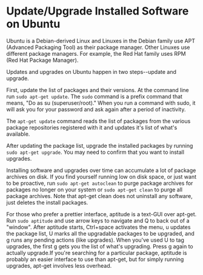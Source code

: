 Update/Upgrade Installed Software on Ubuntu
===========================================

Ubuntu is a Debian-derived Linux and Linuxes in the Debian family use APT (Advanced Packaging Tool) as their package manager. Other Linuxes use different package managers. For example, the Red Hat family uses RPM (Red Hat Package Manager).

Updates and upgrades on Ubuntu happen in two steps--update and upgrade.

First, update the list of packages and their versions. At the command line run `sudo apt-get update`. The `sudo` command is a prefix command that means, "Do as su (superuser/root)." When you run a command with sudo, it will ask you for your password and ask again after a period of inactivity.

The `apt-get update` command reads the list of packages from the various package repositories registered with it and updates it's list of what's available.

After updating the package list, upgrade the installed packages by running `sudo apt-get upgrade`. You may need to confirm that you want to install upgrades.

Installing software and upgrades over time can accumulate a lot of package archives on disk. If you find yourself running low on disk space, or just want to be proactive, run `sudo apt-get autoclean` to purge package archives for packages no longer on your system or `sudo apt-get clean` to purge all package archives. Note that apt-get clean does not uninstall any software, just deletes the install packages.

For those who prefer a prettier interface, aptitude is a text-GUI over apt-get. Run `sudo aptitude` and use arrow keys to navigate and Q to back out of a "window". After aptitude starts, Ctrl+space activates the menu, u updates the package list, U marks all the upgradable packages to be upgraded, and g runs any pending actions (like upgrades). When you've used U to tag upgrades, the first g gets you the list of what's upgrading. Press g again to actually upgrade.If you're searching for a particular package, aptitude is probably an easier interface to use than apt-get, but for simply running upgrades, apt-get involves less overhead.